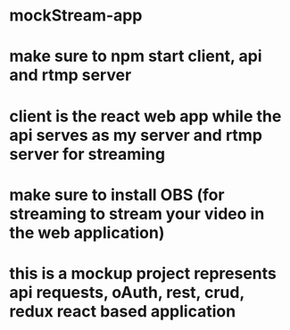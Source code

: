 # mockStream-app

# make sure to npm start client, api and rtmp server

# client is the react web app while the api serves as my server and rtmp server for streaming

# make sure to install OBS (for streaming to stream your video in the web application)

# this is a mockup project represents api requests, oAuth, rest, crud, redux react based application
